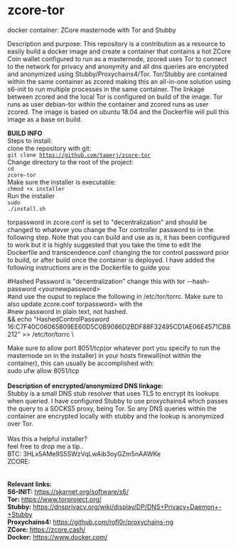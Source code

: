# zcore-tor
docker container: ZCore masternode with Tor and Stubby

Description and purpose:
This repository is a contribution as a resource to easily build a docker image and create a container that contains a hot ZCore Coin wallet configured to run as a masternode, zcored uses Tor to connect to the network for privacy and anonymity and all dns queries are encrypted and anonymized using Stubby/Proxychains4/Tor. Tor/Stubby are contained within the same container as zcored making this an all-in-one solution using s6-init to run multiple processes in the same container. The linkage between zcored and the local Tor is configured on build of the image. Tor runs as user debian-tor within the container and zcored runs as user zcored. The image is based on ubuntu 18.04 and the Dockerfile will pull this image as a base on build.

<b>BUILD INFO</b><br>
Steps to install:<br>
clone the repository with git:<br>
<code>git clone https://github.com/taperj/zcore-tor</code><br>
Change directory to the root of the project:<br>
<code>cd zcore-tor</code><br>
Make sure the installer is executable:<br>
<code>chmod +x installer</code><br>
Run the installer<br>
<code>sudo ./install.sh</code><br>

torpassword in zcore.conf is set to "decentralization" and should be changed to whatever you change the Tor controller password to in the following step. Note that you can build and use as is, it has been configured to work but it is highly suggested that you take the time to edit the Dockerfile and transcendence.conf changing the tor control password prior to build, or after build once the container is deployed. I have added the following instructions are in the Dockerfile to guide you:
     
#Hashed Password is "decentralization" change this with tor --hash-password \<yournewpassword\><br>
#and use the ouput to replace the following in /etc/tor/torrc. Make sure to also update zcore.conf torpassword= with the<br>
#new password in plain text, not hashed.<br>
&&    echo "HashedControlPassword 16:C7F40C06065809EE60D5C0B9086D2BDF88F32495CD1AE06E4571CB8212" >> /etc/tor/torrc \

Make sure to allow port 8051/tcp(or whatever port you specify to run the masternode on in the installer) in your hosts firewall(not within the container), this can usually be accomplished with:<br>
sudo ufw allow 8051/tcp<br>
<br>
<b>Description of encrypted/anonymized DNS linkage:</b><br>
Stubby is a small DNS stub resolver that uses TLS to encrypt its lookups when queried. I have configured Stubby to use proxychains4 which passes the query to a SOCKS5 proxy, being Tor. So any DNS queries within the container are encrypted locally with stubby and the lookup is anonymized over Tor.<br>
<br>
Was this a helpful installer?<br>
feel free to drop me a tip..<br>
BTC: 3HLx5AMe9S5SWzVqLwAib3oyGZm5nAAWKe<br>
ZCORE: <br>
<br>
<br>
<b>Relevant links:</b><br>
<b>S6-INIT:</b> https://skarnet.org/software/s6/ <br>
<b>Tor:</b> https://www.torproject.org/ <br>
<b>Stubby:</b> https://dnsprivacy.org/wiki/display/DP/DNS+Privacy+Daemon+-+Stubby <br>
<b>Proxychains4:</b> https://github.com/rofl0r/proxychains-ng <br>
<b>ZCore:</b> https://zcore.cash/ <br>
<b>Docker:</b> https://www.docker.com/ <br>
